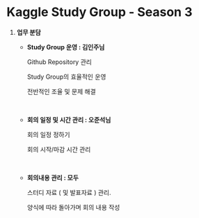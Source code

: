 # Kaggle Study Group - Season 3



1. **업무 분담**

   - **Study Group 운영 : 김인주님**

     Github Repository 관리

     Study Group의 효율적인 운영

     전반적인 조율 및 문제 해결

     <br/>

   - **회의 일정 및 시간 관리 : 오준석님**

     회의 일정 정하기

     회의 시작/마감 시간 관리

     <br/>

   - **회의내용 관리 : 모두**

     스터디 자료 ( 및 발표자료 ) 관리.

     양식에 따라 돌아가며 회의 내용 작성

     <br/>


